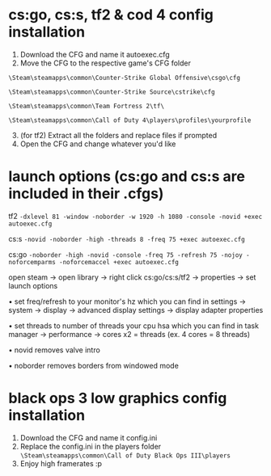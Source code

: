 # cs:go, cs:s, tf2 & cod 4 config installation 
1. Download the CFG and name it autoexec.cfg
2. Move the CFG to the respective game's CFG folder

``\Steam\steamapps\common\Counter-Strike Global Offensive\csgo\cfg``

``\Steam\steamapps\common\Counter-Strike Source\cstrike\cfg``

``\Steam\steamapps\common\Team Fortress 2\tf\``

``\Steam\steamapps\common\Call of Duty 4\players\profiles\yourprofile``

3. (for tf2) Extract all the folders and replace files if prompted
4. Open the CFG and change whatever you'd like

# launch options (cs:go and cs:s are included in their .cfgs)

tf2 ``-dxlevel 81 -window -noborder -w 1920 -h 1080 -console -novid +exec autoexec.cfg``

cs:s ``-novid -noborder -high -threads 8 -freq 75 +exec autoexec.cfg``

cs:go ``-noborder -high -novid -console -freq 75 -refresh 75 -nojoy -noforcemparms -noforcemaccel +exec autoexec.cfg``

open steam -> open library -> right click cs:go/cs:s/tf2 -> properties -> set launch options

• set freq/refresh to your monitor's hz which you can find in settings -> system -> display -> advanced display settings -> display adapter properties

• set threads to number of threads your cpu hsa which you can find in task manager -> performance -> cores x2 = threads (ex. 4 cores = 8 threads)

• novid removes valve intro

• noborder removes borders from windowed mode

# black ops 3 low graphics config installation
1. Download the CFG and name it config.ini
2. Replace the config.ini in the players folder
``\Steam\steamapps\common\Call of Duty Black Ops III\players``
3. Enjoy high framerates :p
